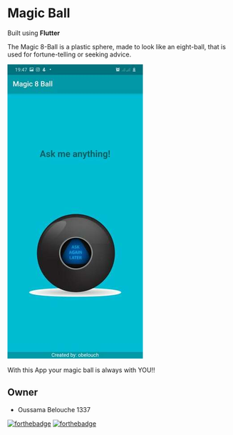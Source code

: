 # Magic Ball

Built using **Flutter**

The Magic 8-Ball is a plastic sphere, made to look like an eight-ball, that is used for fortune-telling or seeking advice.

![ball](/ressources/magic_ball.jpg)

With this App your magic ball is always with YOU!!

## Owner

- Oussama Belouche 1337

[![forthebadge](https://forthebadge.com/images/badges/built-for-android.svg)](https://forthebadge.com)
[![forthebadge](https://forthebadge.com/images/badges/contains-cat-gifs.svg)](https://forthebadge.com)
